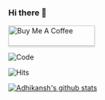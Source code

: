 ### Hi there 👋

<a href="https://www.buymeacoffee.com/adhikans" target="_blank"><img src="https://www.buymeacoffee.com/assets/img/custom_images/orange_img.png" alt="Buy Me A Coffee" style="height: 41px !important;width: 174px !important;box-shadow: 0px 3px 2px 0px rgba(190, 190, 190, 0.5) !important;-webkit-box-shadow: 0px 3px 2px 0px rgba(190, 190, 190, 0.5) !important;" ></a>

![Code](https://media.giphy.com/media/ZVik7pBtu9dNS/giphy.gif)

<!--
**HrithikMittal/HrithikMittal** is a ✨ _special_ ✨ repository because its `README.md` (this file) appears on your GitHub profile.

Here are some ideas to get you started:

- 🔭 I’m currently working on ...
- 🌱 I’m currently learning ...
- 👯 I’m looking to collaborate on ...
- 🤔 I’m looking for help with ...
- 💬 Ask me about ...
- 📫 How to reach me: ...
- 😄 Pronouns: ...
- ⚡ Fun fact: ...
-->
![Hits](https://hitcounter.pythonanywhere.com/count/tag.svg?url=https%3A%2F%2Fgithub.com%2FHrithikMittal%2Fhit-counter)

[![Adhikansh's github stats](https://github-readme-stats.vercel.app/api?username=hrithikmittal&count_private=true&show_icons=true&theme=radical)](https://adhikanshmittal.me)
